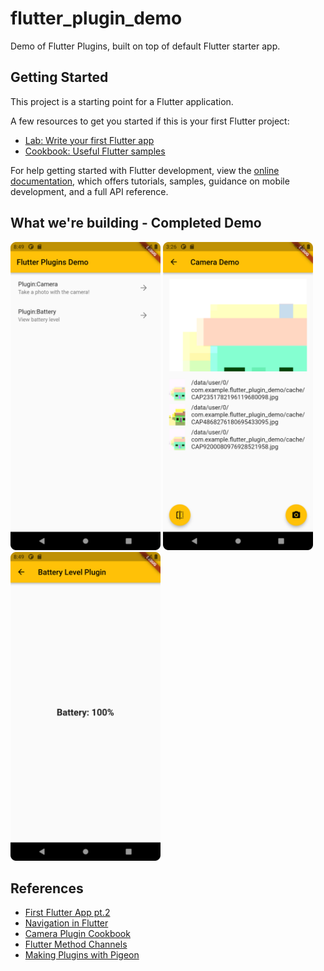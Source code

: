# flutter_plugin_demo

Demo of Flutter Plugins, built on top of default Flutter starter app.

## Getting Started

This project is a starting point for a Flutter application.

A few resources to get you started if this is your first Flutter project:

- [Lab: Write your first Flutter app](https://docs.flutter.dev/get-started/codelab)
- [Cookbook: Useful Flutter samples](https://docs.flutter.dev/cookbook)

For help getting started with Flutter development, view the
[online documentation](https://docs.flutter.dev/), which offers tutorials,
samples, guidance on mobile development, and a full API reference.

## What we're building - Completed Demo

<div>
  <img src="https://github.com/devYaoYH/Flutter-Plugin-Demo/blob/completed/img/HomePage.png" width=240px>
  <img src="https://github.com/devYaoYH/Flutter-Plugin-Demo/blob/completed/img/CameraPage.png" width=240px>
  <img src="https://github.com/devYaoYH/Flutter-Plugin-Demo/blob/completed/img/BatteryPage.png" width=240px>
</div>

## References

* [First Flutter App pt.2](https://codelabs.developers.google.com/codelabs/first-flutter-app-pt2)
* [Navigation in Flutter](https://docs.flutter.dev/cookbook/navigation/navigation-basics)
* [Camera Plugin Cookbook](https://docs.flutter.dev/cookbook/plugins/picture-using-camera)
* [Flutter Method Channels](https://docs.flutter.dev/development/platform-integration/platform-channels)
* [Making Plugins with Pigeon](https://pub.dev/packages/pigeon)
